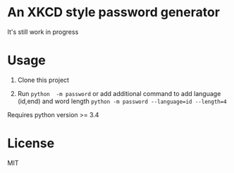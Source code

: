 # An XKCD style password generator

It's still work in progress

# Usage

1. Clone this project

2. Run `python  -m password` or add additional command to add language (id,end) and word length `python -m password --language=id --length=4`

Requires python version >= 3.4

# License

MIT